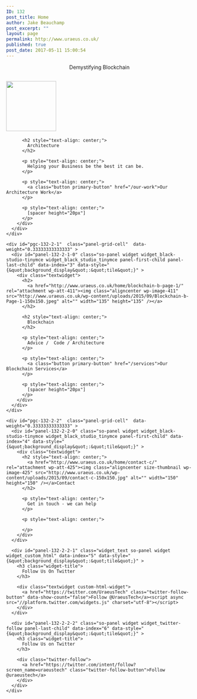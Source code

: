 ```yaml
---
ID: 132
post_title: Home
author: Jake Beauchamp
post_excerpt: ""
layout: page
permalink: http://www.uraeus.co.uk/
published: true
post_date: 2017-05-11 15:00:54
---
```

<div id="pl-132"  class="panel-layout" >
  <div id="pg-132-0"  class="panel-grid panel-has-style"  data-style="{&quot;background&quot;:&quot;#000000&quot;,&quot;background_image_attachment&quot;:&quot;181&quot;,&quot;background_display&quot;:&quot;cover&quot;,&quot;row_stretch&quot;:&quot;full&quot;,&quot;cell_alignment&quot;:&quot;flex-start&quot;}" >
    <div class="siteorigin-panels-stretch panel-row-style panel-row-style-for-132-0" data-stretch-type="full" >
      <div id="pgc-132-0-0"  class="panel-grid-cell"  data-weight="1" >
        <div id="panel-132-0-0-0" class="so-panel widget widget_sow-hero panel-first-child panel-last-child" data-index="0" data-style="{&quot;background&quot;:&quot;#89a4bf&quot;,&quot;background_image_attachment&quot;:false,&quot;background_display&quot;:&quot;tile&quot;}" >
          <div class="panel-widget-style panel-widget-style-for-132-0-0-0" >
            <div class="so-widget-sow-hero so-widget-sow-hero-default-7bec7e8f2c39 so-widget-fittext-wrapper" data-fit-text-compressor="0.85">
              <div class="sow-slider-base " style="display: none">
                <ul class="sow-slider-images" data-settings="{&quot;pagination&quot;:true,&quot;speed&quot;:800,&quot;timeout&quot;:8000,&quot;swipe&quot;:true}">
                  <li class="sow-slider-image" style="background-color: #333333" >
                    <div class="sow-slider-image-container">
                      <div class="sow-slider-image-wrapper">
                        <h1 style="text-align: center">
                          Uraeus Technology
                        </h1>
                      </div>
                    </div>
                  </li>
                </ul>
                
                <ol class="sow-slider-pagination">
                  <li>
                    <a href="#" data-goto="0">1</a>
                  </li>
                </ol>
                
                <div class="sow-slide-nav sow-slide-nav-next">
                  <a href="#" data-goto="next" data-action="next"> <em class="sow-sld-icon-thin-right"></em> </a>
                </div>
                
                <div class="sow-slide-nav sow-slide-nav-prev">
                  <a href="#" data-goto="previous" data-action="prev"> <em class="sow-sld-icon-thin-left"></em> </a>
                </div>
              </div>
            </div>
          </div>
        </div>
      </div>
    </div>
  </div>
  
  <div id="pg-132-1"  class="panel-grid panel-no-style"  data-style="{&quot;background_display&quot;:&quot;tile&quot;,&quot;cell_alignment&quot;:&quot;flex-start&quot;}" >
    <div id="pgc-132-1-0"  class="panel-grid-cell"  data-weight="1" >
      <div id="panel-132-1-0-0" class="so-panel widget widget_black-studio-tinymce widget_black_studio_tinymce panel-first-child panel-last-child" data-index="1" data-style="{&quot;background_display&quot;:&quot;tile&quot;}" >
        <div class="textwidget">
          <p style="text-align: center;">
            Demystifying Blockchain
          </p>
        </div>
      </div>
    </div>
  </div>
  
  <div id="pg-132-2"  class="panel-grid panel-no-style" >
    <div id="pgc-132-2-0"  class="panel-grid-cell"  data-weight="0.33333333333333" >
      <div id="panel-132-2-0-0" class="so-panel widget widget_black-studio-tinymce widget_black_studio_tinymce panel-first-child panel-last-child" data-index="2" data-style="{&quot;background_display&quot;:&quot;tile&quot;}" >
        <div class="textwidget">
          <h2>
            <a href="http://www.uraeus.co.uk/home/architecture-a/" rel="attachment wp-att-424"><img class="aligncenter  wp-image-424" src="http://www.uraeus.co.uk/wp-content/uploads/2015/09/architecture-a-150x150.jpg" alt="" width="135" height="135" /></a>
          </h2>
          
          <h2 style="text-align: center;">
            Architecture
          </h2>
          
          <p style="text-align: center;">
            Helping your Business be the best it can be.
          </p>
          
          <p style="text-align: center;">
            <a class="button primary-button" href="/our-work">Our Architecture Work</a>
          </p>
          
          <p style="text-align: center;">
            [spacer height="20px"]
          </p>
        </div>
      </div>
    </div>
    
    <div id="pgc-132-2-1"  class="panel-grid-cell"  data-weight="0.33333333333333" >
      <div id="panel-132-2-1-0" class="so-panel widget widget_black-studio-tinymce widget_black_studio_tinymce panel-first-child panel-last-child" data-index="3" data-style="{&quot;background_display&quot;:&quot;tile&quot;}" >
        <div class="textwidget">
          <h2>
            <a href="http://www.uraeus.co.uk/home/blockchain-b-page-1/" rel="attachment wp-att-411"><img class="aligncenter wp-image-411" src="http://www.uraeus.co.uk/wp-content/uploads/2015/09/Blockchain-b-Page-1-150x150.jpeg" alt="" width="135" height="135" /></a>
          </h2>
          
          <h2 style="text-align: center;">
            Blockchain
          </h2>
          
          <p style="text-align: center;">
            Advice /  Code / Architecture
          </p>
          
          <p style="text-align: center;">
            <a class="button primary-button" href="/services">Our Blockchain Services</a>
          </p>
          
          <p style="text-align: center;">
            [spacer height="20px"]
          </p>
        </div>
      </div>
    </div>
    
    <div id="pgc-132-2-2"  class="panel-grid-cell"  data-weight="0.33333333333333" >
      <div id="panel-132-2-2-0" class="so-panel widget widget_black-studio-tinymce widget_black_studio_tinymce panel-first-child" data-index="4" data-style="{&quot;background_display&quot;:&quot;tile&quot;}" >
        <div class="textwidget">
          <h2 style="text-align: center;">
            <a href="http://www.uraeus.co.uk/home/contact-c/" rel="attachment wp-att-425"><img class="aligncenter size-thumbnail wp-image-425" src="http://www.uraeus.co.uk/wp-content/uploads/2015/09/contact-c-150x150.jpg" alt="" width="150" height="150" /></a>Contact
          </h2>
          
          <p style="text-align: center;">
            Get in touch - we can help
          </p>
          
          <p style="text-align: center;">
             
          </p>
        </div>
      </div>
      
      <div id="panel-132-2-2-1" class="widget_text so-panel widget widget_custom_html" data-index="5" data-style="{&quot;background_display&quot;:&quot;tile&quot;}" >
        <h3 class="widget-title">
          Follow Us On Twitter
        </h3>
        
        <div class="textwidget custom-html-widget">
          <a href="https://twitter.com/UraeusTech" class="twitter-follow-button" data-show-count="false">Follow @UraeusTech</a><script async src="//platform.twitter.com/widgets.js" charset="utf-8"></script>
        </div>
      </div>
      
      <div id="panel-132-2-2-2" class="so-panel widget widget_twitter-follow panel-last-child" data-index="6" data-style="{&quot;background_display&quot;:&quot;tile&quot;}" >
        <h3 class="widget-title">
          Follow Us on Twitter
        </h3>
        
        <div class="twitter-follow">
          <a href="https://twitter.com/intent/follow?screen_name=uraeustech" class="twitter-follow-button">Follow @uraeustech</a>
        </div>
      </div>
    </div>
  </div>
</div>